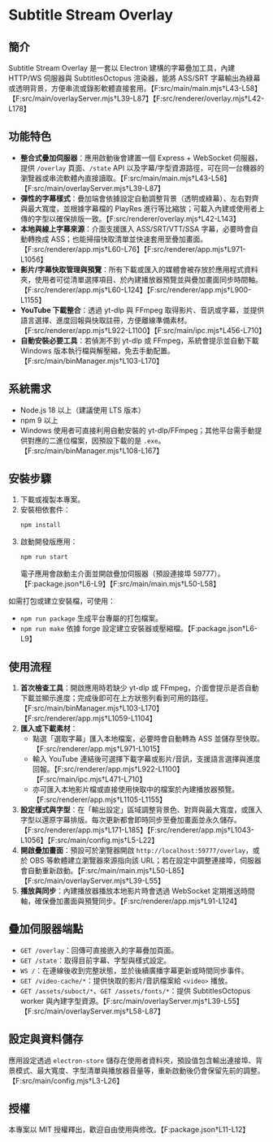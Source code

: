 # Subtitle Stream Overlay

## 簡介
Subtitle Stream Overlay 是一套以 Electron 建構的字幕疊加工具，內建 HTTP/WS 伺服器與 SubtitlesOctopus 渲染器，能將 ASS/SRT 字幕輸出為綠幕或透明背景，方便串流或錄影軟體直接套用。【F:src/main/main.mjs†L43-L58】【F:src/main/overlayServer.mjs†L39-L87】【F:src/renderer/overlay.mjs†L42-L178】

## 功能特色
- **整合式疊加伺服器**：應用啟動後會建置一個 Express + WebSocket 伺服器，提供 `/overlay` 頁面、`/state` API 以及字幕/字型資源路徑，可在同一台機器的瀏覽器或串流軟體內直接讀取。【F:src/main/main.mjs†L43-L58】【F:src/main/overlayServer.mjs†L39-L87】
- **彈性的字幕樣式**：疊加端會依據設定自動調整背景（透明或綠幕）、左右對齊與最大寬度，並根據字幕檔的 PlayRes 進行等比縮放；可載入內建或使用者上傳的字型以確保排版一致。【F:src/renderer/overlay.mjs†L42-L143】
- **本地與線上字幕來源**：介面支援匯入 ASS/SRT/VTT/SSA 字幕，必要時會自動轉換成 ASS；也能掃描快取清單並快速套用至疊加畫面。【F:src/renderer/app.mjs†L60-L76】【F:src/renderer/app.mjs†L971-L1056】
- **影片/字幕快取管理與預覽**：所有下載或匯入的媒體會被存放於應用程式資料夾，使用者可從清單選擇項目、於內建播放器預覽並與疊加畫面同步時間軸。【F:src/renderer/app.mjs†L60-L124】【F:src/renderer/app.mjs†L900-L1155】
- **YouTube 下載整合**：透過 yt-dlp 與 FFmpeg 取得影片、音訊或字幕，並提供語言選擇、進度回報與快取註冊，方便離線準備素材。【F:src/renderer/app.mjs†L922-L1100】【F:src/main/ipc.mjs†L456-L710】
- **自動安裝必要工具**：若偵測不到 yt-dlp 或 FFmpeg，系統會提示並自動下載 Windows 版本執行檔與解壓縮，免去手動配置。【F:src/main/binManager.mjs†L103-L170】

## 系統需求
- Node.js 18 以上（建議使用 LTS 版本）
- npm 9 以上
- Windows 使用者可直接利用自動安裝的 yt-dlp/FFmpeg；其他平台需手動提供對應的二進位檔案，因預設下載的是 `.exe`。【F:src/main/binManager.mjs†L108-L167】

## 安裝步驟
1. 下載或複製本專案。
2. 安裝相依套件：
   ```bash
   npm install
   ```
3. 啟動開發版應用：
   ```bash
   npm run start
   ```
   電子應用會啟動主介面並開啟疊加伺服器（預設連接埠 59777）。【F:package.json†L6-L9】【F:src/main/main.mjs†L50-L58】

如需打包或建立安裝檔，可使用：
- `npm run package` 生成平台專屬的打包檔案。
- `npm run make` 依據 forge 設定建立安裝器或壓縮檔。【F:package.json†L6-L9】

## 使用流程
1. **首次檢查工具**：開啟應用時若缺少 yt-dlp 或 FFmpeg，介面會提示是否自動下載並顯示進度；完成後即可在上方狀態列看到可用的路徑。【F:src/main/binManager.mjs†L103-L170】【F:src/renderer/app.mjs†L1059-L1104】
2. **匯入或下載素材**：
   - 點選「選取字幕」匯入本地檔案，必要時會自動轉為 ASS 並儲存至快取。【F:src/renderer/app.mjs†L971-L1015】
   - 輸入 YouTube 連結後可選擇下載字幕或影片/音訊，支援語言選擇與進度回報。【F:src/renderer/app.mjs†L922-L1100】【F:src/main/ipc.mjs†L471-L710】
   - 亦可匯入本地影片檔或直接使用快取中的檔案於內建播放器預覽。【F:src/renderer/app.mjs†L1105-L1155】
3. **設定樣式與字型**：在「輸出設定」區域調整背景色、對齊與最大寬度，或匯入字型以還原字幕排版。每次更新都會即時同步至疊加畫面並永久儲存。【F:src/renderer/app.mjs†L171-L185】【F:src/renderer/app.mjs†L1043-L1056】【F:src/main/config.mjs†L5-L22】
4. **開啟疊加畫面**：預設可於瀏覽器開啟 `http://localhost:59777/overlay`，或於 OBS 等軟體建立瀏覽器來源指向該 URL；若在設定中調整連接埠，伺服器會自動重新啟動。【F:src/main/main.mjs†L50-L85】【F:src/main/overlayServer.mjs†L39-L55】
5. **播放與同步**：內建播放器播放本地影片時會透過 WebSocket 定期推送時間軸，確保疊加畫面與預覽同步。【F:src/renderer/app.mjs†L91-L124】

## 疊加伺服器端點
- `GET /overlay`：回傳可直接嵌入的字幕疊加頁面。
- `GET /state`：取得目前字幕、字型與樣式設定。
- `WS /`：在連線後收到完整狀態，並於後續廣播字幕更新或時間同步事件。
- `GET /video-cache/*`：提供快取的影片/音訊檔案給 `<video>` 播放。
- `GET /assets/suboct/*`、`GET /assets/fonts/*`：提供 SubtitlesOctopus worker 與內建字型資源。【F:src/main/overlayServer.mjs†L39-L55】【F:src/main/overlayServer.mjs†L58-L87】

## 設定與資料儲存
應用設定透過 `electron-store` 儲存在使用者資料夾，預設值包含輸出連接埠、背景模式、最大寬度、字型清單與播放器音量等，重新啟動後仍會保留先前的調整。【F:src/main/config.mjs†L3-L26】

## 授權
本專案以 MIT 授權釋出，歡迎自由使用與修改。【F:package.json†L11-L12】
